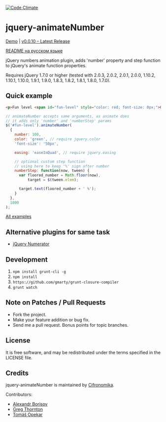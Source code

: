 [![Code Climate](https://codeclimate.com/github/aishek/jquery-animateNumber.png)](https://codeclimate.com/github/aishek/jquery-animateNumber)

jquery-animateNumber
====================

[Demo](http://aishek.github.io/jquery-animateNumber/) | [v0.0.10 – Latest Release](https://github.com/aishek/jquery-animateNumber/releases/tagValue/v0.0.10)

[README на русском языке](https://github.com/aishek/jquery-animateNumber/blob/master/README.ru.md)

jQuery numbers animation plugin, adds 'number' property and step function to jQuery's animate function properties.

Requires jQuery 1.7.0 or higher (tested with 2.0.3, 2.0.2, 2.0.1, 2.0.0, 1.10.2, 1.10.1, 1.10.0, 1.9.1, 1.9.0, 1.8.3, 1.8.2, 1.8.1, 1.8.0, 1.7.0).

## Quick example
```html
<p>Fun level <span id="fun-level" style="color: red; font-size: 0px;">0 %</span>.</p>
```

```js
// animateNumber accepts same arguments, as animate does
// it adds only 'number' and 'numberStep' params
$('#fun-level').animateNumber(
  {
    number: 100,
    color: 'green', // require jquery.color
    'font-size': '50px',

    easing: 'easeInQuad', // require jquery.easing

    // optional custom step function
    // using here to keep '%' sign after number
    numberStep: function(now, tween) {
      var floored_number = Math.floor(now),
          target = $(tween.elem);

      target.text(floored_number + ' %');
    }
  },
  1800
);
```

[All examples](http://aishek.github.io/jquery-animateNumber/)

## Alternative plugins for same task

* [jQuery Numerator](http://plugins.jquery.com/numerator/)

## Development

1. `npm install grunt-cli -g`
2. `npm install`
3. `https://github.com/gmarty/grunt-closure-compiler`
4. `grunt watch`

## Note on Patches / Pull Requests

* Fork the project.
* Make your feature addition or bug fix.
* Send me a pull request. Bonus points for topic branches.

## License

It is free software, and may be redistributed under the terms specified in the LICENSE file.

## Credits

jquery-animateNumber is maintained by [Cifronomika](http://cifronomika.ru/).

Contributors:

* [Alexandr Borisov](https://github.com/aishek)
* [Greg Thornton](https://github.com/xdissent)
* [Tomáš Opekar](https://github.com/topik)
